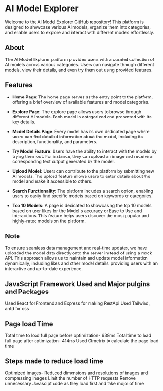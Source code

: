 # AI Model Explorer

Welcome to the AI Model Explorer GitHub repository! This platform is designed to showcase various AI models, organize them into categories, and enable users to explore and interact with different models effortlessly.

## About

The AI Model Explorer platform provides users with a curated collection of AI models across various categories. Users can navigate through different models, view their details, and even try them out using provided features.

## Features

- **Home Page**: The home page serves as the entry point to the platform, offering a brief overview of available features and model categories.

- **Explore Page**: The explore page allows users to browse through different AI models. Each model is categorized and presented with its key details.

- **Model Details Page**: Every model has its own dedicated page where users can find detailed information about the model, including its description, functionality, and parameters.

- **Try Model Feature**: Users have the ability to interact with the models by trying them out. For instance, they can upload an image and receive a corresponding text output generated by the model.

- **Upload Model**: Users can contribute to the platform by submitting new AI models. The upload feature allows users to enter details about the model and make it accessible to others.

- **Search Functionality**: The platform includes a search option, enabling users to easily find specific models based on keywords or categories.

- **Top 10 Models**: A page is dedicated to showcasing the top 10 models based on user likes for the Model's accuracy or Ease to Use and interactions. This feature helps users discover the most popular and highly-rated models on the platform.

## Note

To ensure seamless data management and real-time updates, we have uploaded the model data directly onto the server instead of using a mock API. This approach allows us to maintain and update model information dynamically, including likes and other model details, providing users with an interactive and up-to-date experience.

## JavaScript Framework Used and Major pulgins and Packages

Used React for Frontend and Express for making RestApi
Used Tailwind, antd for css

## Page load Time

Total time to load full page before optimization- 638ms
Total time to load full page after optimization- 414ms
Used Gtmetrix to calculate the page load time

## Steps made to reduce load time

Optimized images- Reduced dimensions and resolutions of images and compressing images
Limit the number of HTTP requests
Remove unnecessary Javascipt code as they load first and take mojor of time
